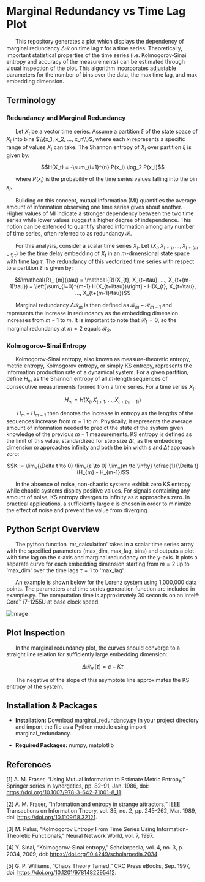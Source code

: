 # Marginal Redundancy vs Time Lag Plot

&nbsp;&nbsp;&nbsp;&nbsp;&nbsp;&nbsp;This repository generates a plot which displays the dependency of marginal redundancy $\Delta \mathcal{R}$ on time lag  $\tau$ for a time series. Theoretically, important statistical properties of the time series (i.e. Kolmogorov-Sinai entropy and accuracy of the measurements) can be estimated through visual inspection of the plot. This algorithm incorporates adjustable parameters for the number of bins over the data, the max time lag, and max embedding dimension.

## Terminology

### Redundancy and Marginal Redundancy

&nbsp;&nbsp;&nbsp;&nbsp;&nbsp;&nbsp;Let $X_t$ be a vector time series. Assume a partition $\xi$ of the state space of $X_t$ into bins $\\{x_1, x_2, ..., x_n\\}$, where each $x_i$ represents a specific range of values $X_t$ can take. The Shannon entropy of $X_t$ over partition $\xi$ is given by:

$$H(X_t) = -\sum_{i=1}^{n} P(x_i) \log_2 P(x_i)$$

&nbsp;&nbsp;&nbsp;&nbsp;&nbsp;&nbsp;where $P(x_i)$ is the probability of the time series values falling into the bin $x_i$.

&nbsp;&nbsp;&nbsp;&nbsp;&nbsp;&nbsp;Building on this concept, mutual information (MI) quantifies the average amount of information observing one time series gives about another. Higher values of MI indicate a stronger dependency between the two time series while lower values suggest a higher degree of independence. This notion can be extended to quantify shared information among any number of time series, often referred to as redundancy $\mathcal{R}$.

&nbsp;&nbsp;&nbsp;&nbsp;&nbsp;&nbsp;For this analysis, consider a scalar time series $X_t$. Let $(X_{t}, X_{t+\tau}, ..., X_{t+(m-1)\tau})$ be the time delay embedding of $X_t$ in an $m$-dimensional state space with time lag $\tau$. The redundancy of this vectorized time series with respect to a partition $\xi$ is given by:

$$\mathcal{R}_ {m}(\tau) = \mathcal{R}(X_{t}, X_{t+\tau}, ..., X_{t+(m-1)\tau}) = \left[\sum_{i=0}^{m-1} H(X_{t+i\tau})\right] - H(X_{t}, X_{t+\tau}, ..., X_{t+(m-1)\tau})$$

&nbsp;&nbsp;&nbsp;&nbsp;&nbsp;&nbsp;Marginal redundancy $\Delta \mathcal{R}_ {m}$ is then defined as $\mathcal{R}_ {m} - \mathcal{R}_ {m-1}$ and represents the increase in redundancy as the embedding dimension increases from $m-1$ to $m$. It is important to note that $\mathcal{R}_ {1} = 0$, so the marginal redundancy at $m = 2$ equals $\mathcal{R}_ {2}$.

### Kolmogorov-Sinai Entropy

&nbsp;&nbsp;&nbsp;&nbsp;&nbsp;&nbsp;Kolmogorov-Sinai entropy, also known as measure-theoretic entropy, metric entropy, Kolmogorov entropy, or simply KS entropy, represents the information production rate of a dynamical system. For a given partition, define $H_{m}$ as the Shannon entropy of all $m$-length sequences of consecutive measurements formed from a time series. For a time series $X_{t}$:

$$H_{m} = H(X_{t}, X_{t+1}, ..., X_{t+(m-1)})$$

&nbsp;&nbsp;&nbsp;&nbsp;&nbsp;&nbsp; $H_{m} - H_{m-1}$ then denotes the increase in entropy as the lengths of the sequences increase from $m-1$ to $m$. Physically, it represents the average amount of information needed to predict the state of the system given knowledge of the previous $m-1$ measurements. KS entropy is defined as the limit of this value, standardized for step size $\Delta t$, as the embedding dimension $m$ approaches infinity and both the bin width ε and $\Delta t$ approach zero:

$$K := \lim_{\Delta t \to 0} \lim_{ε \to 0} \lim_{m \to \infty} \cfrac{1}{\Delta t}(H_{m} - H_{m-1})$$

&nbsp;&nbsp;&nbsp;&nbsp;&nbsp;&nbsp;In the absence of noise, non-chaotic systems exhibit zero KS entropy while chaotic systems display positive values. For signals containing any amount of noise, KS entropy diverges to infinity as ε approaches zero. In practical applications, a sufficiently large ε is chosen in order to minimize the effect of noise and prevent the value from diverging.

## Python Script Overview

&nbsp;&nbsp;&nbsp;&nbsp;&nbsp;&nbsp;The python function 'mr_calculation' takes in a scalar time series array with the specified parameters (max_dim, max_lag, bins) and outputs a plot with time lag on the x-axis and marginal redundancy on the y-axis. It plots a separate curve for each embedding dimension starting from $m=2$ up to 'max_dim' over the time lags $\tau=1$ to 'max_lag'. 

&nbsp;&nbsp;&nbsp;&nbsp;&nbsp;&nbsp;An example is shown below for the Lorenz system using 1,000,000 data points. The parameters and time series generation function are included in example.py. The computation time is approximately 30 seconds on an Intel® Core™ i7-1255U at base clock speed.

![image](https://github.com/daniyal1249/MarginalRedundancy_Plot/assets/152569016/6d9053f0-a20c-4b85-b900-9d93b88b5c7a)

## Plot Inspection

&nbsp;&nbsp;&nbsp;&nbsp;&nbsp;&nbsp;In the marginal redundancy plot, the curves should converge to a straight line relation for sufficiently large embedding dimension:

$$\Delta \mathcal{R}_ {m}(\tau) = c - K\tau$$

&nbsp;&nbsp;&nbsp;&nbsp;&nbsp;&nbsp;The negative of the slope of this asymptote line approximates the KS entropy of the system. 

## Installation & Packages

- **Installation:** Download marginal_redundancy.py in your project directory and import the file as a Python module using import marginal_redundancy.

- **Required Packages:** numpy, matplotlib


## References

[1]  A. M. Fraser, “Using Mutual Information to Estimate Metric Entropy,” Springer series in synergetics, pp. 82–91, Jan. 1986, doi: https://doi.org/10.1007/978-3-642-71001-8_11.

[2]  A. M. Fraser, “Information and entropy in strange attractors,” IEEE Transactions on Information Theory, vol. 35, no. 2, pp. 245–262, Mar. 1989, doi: https://doi.org/10.1109/18.32121.

[3]  M. Palus, "Kolmogorov Entropy From Time Series Using Information-Theoretic Functionals," Neural Network World, vol. 7, 1997.

[4]  Y. Sinai, “Kolmogorov-Sinai entropy,” Scholarpedia, vol. 4, no. 3, p. 2034, 2009, doi: https://doi.org/10.4249/scholarpedia.2034.

[5]  G. P. Williams, “Chaos Theory Tamed,” CRC Press eBooks, Sep. 1997, doi: https://doi.org/10.1201/9781482295412.

